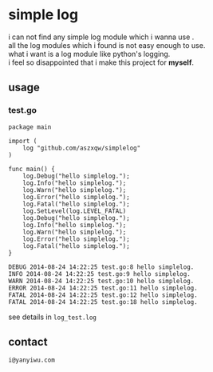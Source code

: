 # simple log

i can not find any simple log module which i wanna use .  
all the log modules which i found is not easy enough to use.  
what i want is a log module like python's logging.  
i feel so disappointed that i make this project for **myself**.  

## usage

### test.go

```
package main

import (
    log "github.com/aszxqw/simplelog"
)

func main() {
    log.Debug("hello simplelog.");
    log.Info("hello simplelog.");
    log.Warn("hello simplelog.");
    log.Error("hello simplelog.");
    log.Fatal("hello simplelog.");
    log.SetLevel(log.LEVEL_FATAL)
    log.Debug("hello simplelog.");
    log.Info("hello simplelog.");
    log.Warn("hello simplelog.");
    log.Error("hello simplelog.");
    log.Fatal("hello simplelog.");
}
```

```
DEBUG 2014-08-24 14:22:25 test.go:8 hello simplelog.
INFO 2014-08-24 14:22:25 test.go:9 hello simplelog.
WARN 2014-08-24 14:22:25 test.go:10 hello simplelog.
ERROR 2014-08-24 14:22:25 test.go:11 hello simplelog.
FATAL 2014-08-24 14:22:25 test.go:12 hello simplelog.
FATAL 2014-08-24 14:22:25 test.go:18 hello simplelog.
```

see details in `log_test.log`

## contact

```
i@yanyiwu.com
```

